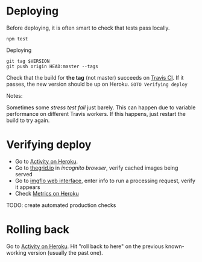 
Deploying
============

Before deploying, it is often smart to check that tests pass locally.

    npm test

Deploying

    git tag $VERSION
    git push origin HEAD:master --tags

Check that the build for **the tag** (not master) succeeds on
[Travis CI](http://travis-ci.org/jonnor/imgflo-server).
If it passes, the new version should be up on Heroku. `GOTO Verifying deploy`

Notes:

Sometimes some *stress test fail* just barely.
This can happen due to variable performance on different Travis workers.
If this happens, just restart the build to try again.

Verifying deploy
================

* Go to [Activity on Heroku](https://dashboard.heroku.com/apps/imgflo/activity).
* Go to [thegrid.io](https://thegrid.io) in *incognito browser*, verify cached images being served
* Go to [imgflo web interface](http://imgflo.herokuapp.com), enter info to run a processing request, verify it appears
* Check [Metrics on Heroku](https://dashboard.heroku.com/apps/imgflo)

TODO: create automated production checks

Rolling back
===========

Go to [Activity on Heroku](https://dashboard.heroku.com/apps/imgflo/activity).
Hit "roll back to here" on the previous known-working version (usually the past one).
